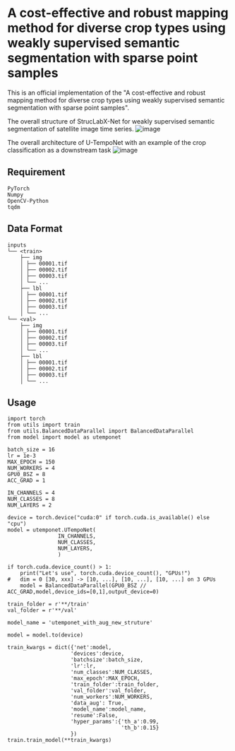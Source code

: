 # A cost-effective and robust mapping method for diverse crop types using weakly supervised semantic segmentation with sparse point samples

This is an official implementation of the "A cost-effective and robust mapping method for diverse crop types using weakly supervised semantic segmentation with sparse point samples".

The overall structure of StrucLabX-Net for weakly supervised semantic segmentation of satellite image time series. 
![image](https://github.com/user-attachments/assets/5a7f4bdc-7810-470e-897b-333240ca6a24)

The overall architecture of U-TempoNet with an example of the crop classification as a downstream task
![image](https://github.com/user-attachments/assets/595f8409-626c-4819-9d33-a0469cc8e6f2)




## Requirement 
``````
PyTorch
Numpy
OpenCV-Python
tqdm
``````

## Data Format
``````
inputs
└── <train>
    ├── img
    │ ├── 00001.tif
    │ ├── 00002.tif
    │ ├── 00003.tif
    │ └── ...
    ├── lbl
    │ ├── 00001.tif
    │ ├── 00002.tif
    │ ├── 00003.tif
    │ └── ...
└── <val>
    ├── img
    │ ├── 00001.tif
    │ ├── 00002.tif
    │ ├── 00003.tif
    │ └── ...
    ├── lbl
    │ ├── 00001.tif
    │ ├── 00002.tif
    │ ├── 00003.tif
    │ └── ...
``````

## Usage
``````
import torch
from utils import train
from utils.BalancedDataParallel import BalancedDataParallel
from model import model as utemponet

batch_size = 16
lr = 1e-3
MAX_EPOCH = 150
NUM_WORKERS = 4
GPU0_BSZ = 8
ACC_GRAD = 1

IN_CHANNELS = 4
NUM_CLASSES = 8
NUM_LAYERS = 2

device = torch.device("cuda:0" if torch.cuda.is_available() else "cpu")
model = utemponet.UTempoNet(
                IN_CHANNELS,
                NUM_CLASSES,
                NUM_LAYERS,
                )

if torch.cuda.device_count() > 1:
    print("Let's use", torch.cuda.device_count(), "GPUs!")
#   dim = 0 [30, xxx] -> [10, ...], [10, ...], [10, ...] on 3 GPUs
    model = BalancedDataParallel(GPU0_BSZ // ACC_GRAD,model,device_ids=[0,1],output_device=0)
    
train_folder = r'**/train'
val_folder = r'**/val'

model_name = 'utemponet_with_aug_new_struture'

model = model.to(device)

train_kwargs = dict({'net':model,
                    'devices':device,
                    'batchsize':batch_size,
                    'lr':lr,
                    'num_classes':NUM_CLASSES,
                    'max_epoch':MAX_EPOCH,
                    'train_folder':train_folder,
                    'val_folder':val_folder,
                    'num_workers':NUM_WORKERS,
                    'data_aug': True,
                    'model_name':model_name,
                    'resume':False,
                    'hyper_params':{'th_a':0.99,
                                    'th_b':0.15}
                    })
train.train_model(**train_kwargs)
``````
